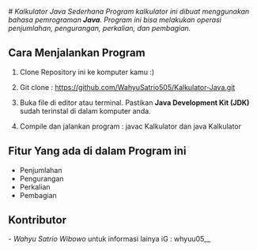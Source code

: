*# Kalkulator Java Sederhana
Program kalkulator ini dibuat menggunakan bahasa pemrograman **Java**. Program ini bisa melakukan operasi penjumlahan, pengurangan, perkalian, dan pembagian.*

## Cara Menjalankan Program 

1. Clone Repository ini ke komputer kamu :)
2. Git clone : https://github.com/WahyuSatrio505/Kalkulator-Java.git

3. Buka file di editor atau terminal. Pastikan **Java Development Kit (JDK)** sudah terinstal di dalam komputer anda.

4. Compile dan jalankan program : javac Kalkulator dan java Kalkulator

## Fitur Yang ada di dalam Program ini
- Penjumlahan
- Pengurangan
- Perkalian
- Pembagian

## Kontributor
*- Wahyu Satrio Wibowo*
untuk informasi lainya iG : whyuu05__
